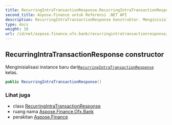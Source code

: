 ```yaml
---
title: RecurringIntraTransactionResponse.RecurringIntraTransactionResponse
second_title: Aspose.Finance untuk Referensi .NET API
description: RecurringIntraTransactionResponse konstruktor. Menginisialisasi instance baru dariRecurringIntraTransactionResponse kelas.
type: docs
weight: 10
url: /id/net/aspose.finance.ofx.bank/recurringintratransactionresponse/recurringintratransactionresponse/
---
```

## RecurringIntraTransactionResponse constructor

Menginisialisasi instance baru dari[`RecurringIntraTransactionResponse`](../) kelas.

```csharp
public RecurringIntraTransactionResponse()
```

### Lihat juga

* class [RecurringIntraTransactionResponse](../)
* ruang nama [Aspose.Finance.Ofx.Bank](../../recurringintratransactionresponse/)
* perakitan [Aspose.Finance](../../../)


